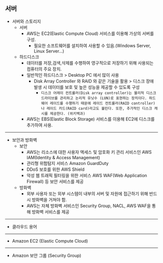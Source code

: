 ## 서버

* 서버와 스토리지
    * 서버
        * AWS는 EC2(Elastic Compute Cloud) 서비스를 이용해 가상의 서버를 구성.
            * 필요한 소프트웨어를 설치하여 사용할 수 있음.(Windows Server, Linux Server...)
    * 하드디스크
        * 데이터를 저장,검색,삭제를 수행하여 영구적으로 저장하기 위해 사용되는 컴퓨터의 주요 장치.
        * 일반적인 하드디스크 > Desktop PC 에서 많이 사용
            * Disk Array Controller 와 RAID 와 같은 기술을 활용 > 디스크 장애 발생 시 데이터를 보호 및 높은 성능을 제공할 수 있도록 구성
                * `디스크 어레이 컨트롤러(Disk array controller)는 물리적 디스크 드라이브를 관리하고 논리적 유닛수 (LUN)로 표현하는 장치이다. 하드웨어 레이드를 수행하기 때문에 레이드 컨트롤러(RAID controller)나 레이드 카드(RAID card)라고도 불린다. 또한, 추가적인 디스크 캐시를 제공한다. (위키백과)`
        * AWS는 EBS(Elastic Block Storage) 서비스를 이용해 EC2에 디스크를 추가하여 사용.
---
* 보안과 방화벽
    * 보안
        * AWS는 리소스에 대한 사용자 액세스 및 암호화 키 관리 서비스인 AWS IAM(Identity & Access Management)
        * 관리형 위험탐지 서비스 Amazon GuardDuty
        * DDoS 보호를 위한 AWS Shield
        * 악성 웹 트래픽 필터링을 위한 서비스 AWS WAF(Web Application Firewall) 등 보안 서비스를 제공
    * 방화벽
        * 외부 사용자 또는 외부 시스템이 내부의 서버 및 자원에 접근하기 위해 반드시 방화벽을 거쳐야 함.
        * AWS는 자체 방화벽 서비스인 Security Group, NACL, AWS WAF을 통해 방화벽 서비스를 제공
---
* 클라우드 용어
---
* Amazon EC2 (Elastic Compute Cloud)
---
* Amazon 보안 그룹 (Security Group)

